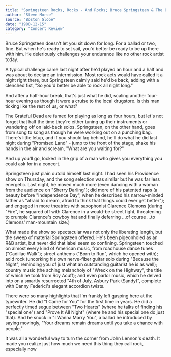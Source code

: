 ```yaml
---
title: "Springsteen Rocks, Rocks - And Rocks; Bruce Springsteen & The E Street Band - In Concert At Boston Garden; Through Tonight."
author: "Steve Morse"
source: "Boston Globe"
date: "1980-12-15"
category: "Concert Review"
---
```


Bruce Springsteen doesn't let you sit down for long. For a ballad or two, fine. But when he's ready to set sail, you'd better be ready to be up there with him. He deleriously challenges your endurance like no other rock artist today.

A typical challenge came last night after he'd played an hour and a half and was about to declare an intermission. Most rock acts would have called it a night right there, but Springsteen calmly said he'd be back, adding with a clenched fist, "So you'd better be able to rock all night long."

And after a half-hour break, that's just what he did, scaling another four- hour evening as though it were a cruise to the local drugstore. Is this man ticking like the rest of us, or what?

The Grateful Dead are famed for playing as long as four hours, but let's not forget that half the time they're either tuning up their instruments or wandering off on laid-back solos. Springsteen, on the other hand, goes from song to song as though he were working out on a punching bag. There's little letup, and if you should lag behind, he'll do what he did last night during "Promised Land" - jump to the front of the stage, shake his hands in the air and scream, "What are you waiting for?"

And up you'll go, locked in the grip of a man who gives you everything you could ask for in a concert.

Springsteen just plain outdid himself last night. I had seen his Providence show on Thursday, and the song selection was similar but he was far less energetic. Last night, he moved much more (even dancing with a woman from the audience on "Sherry Darling"); did more of his patented raps (a beauty before "Independence Day", when he described his narrow-minded father as "afraid to dream, afraid to think that things could ever get better"); and engaged in more theatrics with saxophonist Clarence Clemons (during "Fire", he squared off with Clarence in a would-be street fight, threatening to crumple Clarence's cowboy hat and finally deferring ...of course ...to Clemons' man-mountain size.)

What made the show so spectacular was not only the liberating length, but the sweep of material Springsteen offered. He's been pigeonholed as an R&B artist, but never did that label seem so confining. Springsteen touched on almost every kind of American music, from roadhouse dance tunes ("Cadillac Walk"); street anthems ("Born to Run", which he opened with); acid rock (uncorking his own nerve-fiber guitar solo during "Because the Night", reminding you of just what an outstanding guitarist he is as well); country music (the aching melancholy of "Wreck on the Highway", the title of which he took from Roy Acuff); and even parlor music, which he delved into on a smartly resurrected "4th of July, Asbury Park (Sandy)", complete with Danny Federici's elegant accordion twists.

There were so many highlights that I'm frankly left gasping here at the typewriter. He did "I Came for You" for the first time in years. He did a perfectly timed segue between "Two Hearts" (where he talks of finding his "special one") and "Prove It All Night" (where he and his special one do just that). And he snuck in "I Wanna Marry You", a ballad he introduced by saying movingly, "Your dreams remain dreams until you take a chance with people."

It was all a wonderful way to turn the corner from John Lennon's death. It made you realize just how much we need this thing they call rock, especially now